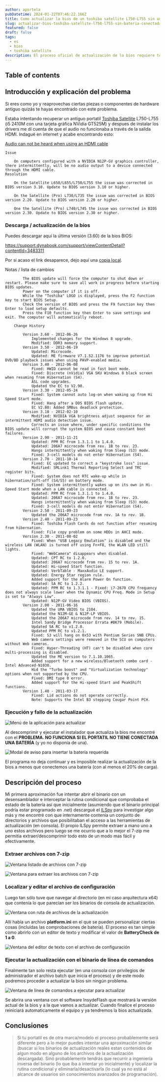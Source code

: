 ```yaml
---
author: aportela
pubDatetime: 2024-01-22T07:46:22.166Z
title: Como actualizar la bios de un toshiba satellite L750-L755 sin una batería conectada
slug: actualizar-bios-toshiba-satellite-l750-l755-sin-bateria-conectada
featured: false
draft: false
tags:
  - es
  - bios
  - toshiba satellite
description: El proceso oficial de actualización de la bios requiere tener una batería conectada. A continuación se exponen los pasos para saltarse esta limitación.
---
```


## Table of contents

## Introducción y explicación del problema

Si eres como yo y reaprovechas ciertas piezas o componentes de hardware antiguo quizás te hayas encontrado con este problema.

Estaba intentando recuperar un antiguo portatil [Toshiba Satellite](https://www.notebookcheck.org/Toshiba-Satellite-L750-12N.59241.0.html) L750-L755 (i5 2410M con una tarjeta gráfica NVidia GT525M) y despues de instalar los drivers me dí cuenta de que el audio no funcionaba a través de la salida HDMI. Indagué en internet y acabe encontrando esto:

[Audio can not be heard when using an HDMI cable](https://support.dynabook.com/support/viewContentDetail?contentId=3337838)

```
Issue

    On computers configured with a NVIDIA N12P-GV graphics controller, there intermittently, will be no audio output to a device connected through the HDMI cable.
Resolution

    On the Satellite L650/L655/L750/L755 the issue was corrected in BIOS version 3.10. Update to BIOS version 3.10 or higher.

    On the Satellite (Pro) L730/L735 the issue was corrected in BIOS version 2.20. Update to BIOS version 2.20 or higher.

    One the Satellite (Pro) L740/L745 the issue was corrected in BIOS version 2.30. Update to BIOS version 2.30 or higher.
```

### Descarga / actualización de la bios

Puedes descargar aquí la última versión (3.60) de la bios BIOS:

https://support.dynabook.com/support/viewContentDetail?contentId=3483311

Por si acaso el link desaparece, dejo aquí una [copia local](../public/assets/blog/attachments/sk1wv360.exe).

Notas / lista de cambios

```
        The BIOS update will force the computer to shut down or restart. Please make sure to save all work in progress before starting BIOS updates.
        Power on the computer if it is off.
        While the "Toshiba" LOGO is displayed, press the F2 function key to start BIOS Setup.
        Check the version of BIOS and press the F9 function key then Enter to load setup defaults.
        Press the F10 function key then Enter to save settings and exit. The computer will automatically reboot.

    Change History

        Version 3.60 - 2012-06-26
            Implemented changes for the Windows 8 upgrade.
            Modified: DDR3 memory support.
        Version 3.50 - 2012-06-19
            Updated: Microcode.
            Updated: ME firmware V7.1.52.1176 to improve potential DVD/BD playback issues when using PAVP-enabled media.
        Version 3.40 - 2012-06-08
            Fixed: HWID cannot be read in fast boot mode.
            Fixed: Discrete (nVidia) VGA SKU Windows 8 black screen when resuming from Hibernation (S4).
            ASL code upgrades.
            Updated the EC to V2.90.
        Version 3.30 - 2012-05-24
            Fixed: System cannot auto log-on when waking up from Hi Speed Start mode.
            Fixed: Hang after a DOS BIOS flash update.
            EC V2.80: Added SMBus deadlock protection.
        Version 3.10 - 2012-02-10
            Modified: NVIDIA VGA brightness adjust sequence for an intermittent HDMI audio detection issue.
            Corrects an issue where, under specific conditions the BIOS update will corrupt the system BIOS and cause constant boot failures.
        Version 2.90 - 2011-11-21
            Updated: PPM RC from 1.3.1.1 to 1.4.0.
            Updated: 206A7 microcode from rev. 1B to rev. 23.
            Hangs intermittently when waking from Sleep (S3) mode.
            Fixed: 3-cell models do not enter Hibernation (S4).
        Version 2.70 - 2011-10-14
            Fixed: EC updated to correct a "keystroke loss" issue.
            Modified: SMLink1 Thermal Reporting Select and TRC register bits.
            Fixed: System does not RTC wake-up while in hibernation/soft-off (S4/S5) on battery mode.
            Fixed: System intermittently wakes up on its own in Hi-Speed Start mode when a LAN cable is connected.
            Updated: PPM RC from 1.3.1.1 to 1.4.0.
            Updated: 206A7 microcode from rev. 1B to rev. 23.
            Hangs intermittently when waking from Sleep (S3) mode.
            Fixed: 3-cell models do not enter Hibernation (S4).
        Version 2.50 - 2011-09-23
            Updated the 206A7 microcode from rev. 1A to rev. 1B.
        Version 2.40 - 2011-09-23
            Fixed: Toshiba Flash Cards do not function after resuming from hibernation.
            Fixed: File copy problem on some HDDs in AHCI mode.
        Version 2.30 - 2011-08-02
            Fixed: When "USB Legacy Emulation" is disabled and the wireless LAN (WLAN) is turned off using Fn+F8, the WLAN LED still lights.
            Fixed: "WebCamera" disappears when disabled.
            Updated: CPT RC to 1.2.0.
            Updated: 206A7 microcode from rev. 15 to rev. 1A.
            Updated: Hi-speed Start function.
            Updated: VerbTable - MaxxAudio LE support.
            Updated: Energy Star region rule.
            Added support for the Alarm Power On function.
            Updated: SA RC to 1.2.2.
            Updated: PPM RC to 1.3.1.1 - Fixed: i7-2670 CPU frequency does not always scale lower when the Dynamic CPU Freq. Mode in Setup is set to "Always Low".
            Updated: N12P-GV Video BIOS (VBIOS).
        Version 2.00 - 2011-06-16
            Updated the UMA VBIOS to 2104.
            Updated the N12M-GE & N12P-LP VBIOS.
            Updated the 206A7 microcode from rev. 14 to rev. 15.
            Intel Sandy Bridge Processor Errata #BK79 (Mobile).
            Updated SA RC to v1.2.0.
            Updated PPM RC to v1.2.1.
            Fixed: S3 will hang on 0x53 with Pentium Series SNB CPUs.
            Web camera settings were removed in the SCU on computers without Web cameras.
            Fixed: Hyper-Threading (HT) can't be disabled when core multi-processing is disabled.
            Updated the ME version to 7.1.10.1065.
            Added support for a new wireless/Bluetooth combo card - Intel Advanced-N1030.
            Hid the "Turbo boost" and "Virtualization technology" options when not supported by the CPU.
            Fixed: DMI type 0 error.
            Added support for the Hi-speed Start and PeakShift functions.
        Version 1.40 - 2011-03-17
            Fixed: Lid actions do not operate correctly.
            Note: Supports the Intel B3 stepping Cougar Point PCH.

```

### Ejecución y fallo de la actualización

![Menú de la aplicación para actualizar](@assets/images/blog/8/8fcf64c7-931e-4253-b516-820b64c02e3f.png)

Al descomprimir y ejecutar el instalador que actualiza la bios me encontré con el **PROBLEMA. NO FUNCIONA SI EL PORTATIL NO TIENE CONECTADA UNA BATERÍA** (y yo no disponía de una).

![Modal de aviso para insertar la batería requerida](@assets/images/blog/7/7a299aa8-73fc-43d0-9cac-758bc33d472e.png)

El programa no deja continuar y es imposible realizar la actualización de la bios a menos que conectemos una batería (con al menos el 20% de carga).

## Descripción del proceso

Mi primera aproximación fue intentar abrir el binario con un desensamblador e interceptar la rutina condicional que comprobaba el estado de la batería así que inicialmente (asumiendo que el binario principal podría estar programado en .net) descargué el [ILSpy](https://github.com/icsharpcode/ILSpy) para investigar algo más y me encontré con que internamente contenía un conjunto de directorios y archivos que posibilitaban el acceso a las herramientas de actualización (en consola). El propio ILSpy permite extraer a mano uno a uno estos archivos pero luego se me ocurrio que a lo mejor el 7-zip me permitia extraer/descomprimir todo esto de un modo mas fácil y efectivamente.

### Extraer archivos con 7-zip

![Ventana listado de archivos con 7-zip](@assets/images/blog/b/babe4732-8952-4ba5-9104-eb19a26f6dc7.png)

![Ventana para extraer los archivos con 7-zip](@assets/images/blog/1/1927f6a8-8a1e-4375-a98f-6151efbef961.png)

### Localizar y editar el archivo de configuración

Luego tan sólo tuve que navegar al directorio (en mi caso arquitectura x64) que contenía lo que parecían ser los binarios de consola de actualización.

![Ventana con ruta de archivos de la actualización](@assets/images/blog/a/a8800874-1772-4086-b3e7-dee81869f444.png)

Allí había un archivo **platform.ini** en el que se pueden personalizar ciertas cosas (incluidas las comprobaciones de batería). El proceso es tan simple como abrirlo con un editor de texto y modificar el valor de **BatteryCheck de 1 a 0**.

![Ventana del editor de texto con el archivo de configuración](@assets/images/blog/3/35689a88-3eb6-4d81-b925-1465c26d12fc.png)

### Ejecutar la actualización con el binario de línea de comandos

Finalmente tan solo resta ejecutar (en una consola con privilegios de administrador el archivo batch que inicia el proceso) y de este modo podremos proceder a actualizar la bios sin ningún problema.

![Ventana de línea de comandos a ejecutar para actualizar](@assets/images/blog/a/a99a438d-eb96-44c8-93dc-b2277a2afde5.png)

Se abrira una ventana con el software InsydeFlash que mostrará la versión actual de la bios y a la que vamos a actualizar. Cuando finalice el proceso reiniciará automaticamente el equipo y ya tendremos la bios actualizada.

## Conclusiones

> Si tu portatil es de otra marca/modelo el proceso probablemente será diferente pero a lo mejor puedes intentar una aproximación similar (buscar si los binarios de actualización reales estan contenidos de algun modo en alguno de los archivos de la actualización descargada). Sinó probablemente tendrás que recurrir a ingeniería inversa del binario (lo que iba a intentar yo inicialmente) y localizar la rutina condicional y eliminarla/desactivarla (lo cual ya no está al alcance de usuarios sin conocimientos avanzados de programación).
